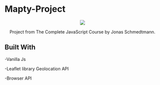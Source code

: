 # Mapty-Project

<p align="center">
  <img src="https://user-images.githubusercontent.com/83467033/143700734-7d3b86eb-e427-4b7f-9c10-32c1b6115d3d.PNG" />
</p>

<p align="center">
  Project from The Complete JavaScript Course by Jonas Schmedtmann.
</p>

## Built With

-Vanilla Js

-Leaflet library Geolocation API

-Browser API

